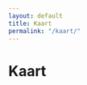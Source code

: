 ```yaml
---
layout: default
title: Kaart
permalink: "/kaart/"
---
```


<div class="grid__row">
<div class="grid__column grid__column-bp1-12 grid__column-bp2-12 grid__column-bp3-12 grid__column-bp4-12 grid__column-bp5-12">
<h1 class="header">Kaart</h1>
</div>
</div>

<div class="grid__row">
    <div class="grid__column grid__column-bp1-12 grid__column-bp2-12 grid__column-bp3-12 grid__column-bp4-12 grid__column-bp5-12">
        <div id="Gmap"></div>
    </div>
    <div class="grid__column grid__column-bp1-12 grid__column-bp2-12 grid__column-bp3-12 grid__column-bp4-12 grid__column-bp5-12">
        <div id="capture"></div>
    </div>        
</div>



